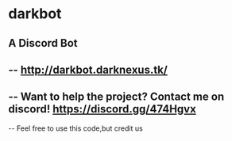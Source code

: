 # darkbot
A Discord Bot
--
--
http://darkbot.darknexus.tk/
--
--
Want to help the project? Contact me on discord! https://discord.gg/474Hgvx
--
--
Feel free to use this code,but credit us
